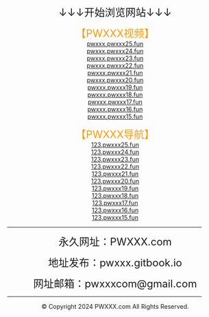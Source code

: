 <!DOCTYPE html>
<html>
<head>
    <meta charset="utf-8" />
    <meta http-equiv="X-UA-Compatible" content="IE=edge">
	<meta name="keywords" content="PWXXX,PWXXX.com,PWXXX视频,PWXXX美图,PWXXX小说,PWXXX导航" />
	<meta name="description" content="PWXXX（PWXXX.com）是一个集在线视频、美女图片、小说文学、网址导航，等等为一体的综合性网站。" />
    <meta name="viewport" content="width=device-width, initial-scale=1">
    <link rel="icon" type="image/png" href="/favicon.ico">
</head>
<body>
<div style="text-align:center;">
	<a href="https://pwxxx.com"><img src="https://pwxxxcom.github.io/logo.png" alt="" /></a>
</div>
<p style="text-align:center;">
	<span style="font-size:24px;">↓↓↓开始浏览网站↓↓↓</span> 
</p>
<p style="text-align:center;">
	<span style="color:#FF9900;font-size:24px;">【PWXXX视频】</span><br>
	<a href="https://pwxxx.pwxxx25.fun" target="_blank">pwxxx.pwxxx25.fun</a><br>
	<a href="https://pwxxx.pwxxx24.fun" target="_blank">pwxxx.pwxxx24.fun</a><br>
	<a href="https://pwxxx.pwxxx23.fun" target="_blank">pwxxx.pwxxx23.fun</a><br>
	<a href="https://pwxxx.pwxxx22.fun" target="_blank">pwxxx.pwxxx22.fun</a><br>
	<a href="https://pwxxx.pwxxx21.fun" target="_blank">pwxxx.pwxxx21.fun</a><br>
	<a href="https://pwxxx.pwxxx20.fun" target="_blank">pwxxx.pwxxx20.fun</a><br>
	<a href="https://pwxxx.pwxxx19.fun" target="_blank">pwxxx.pwxxx19.fun</a><br>
	<a href="https://pwxxx.pwxxx18.fun" target="_blank">pwxxx.pwxxx18.fun</a><br>
	<a href="https://pwxxx.pwxxx17.fun" target="_blank">pwxxx.pwxxx17.fun</a><br>
	<a href="https://pwxxx.pwxxx16.fun" target="_blank">pwxxx.pwxxx16.fun</a><br>
	<a href="https://pwxxx.pwxxx15.fun" target="_blank">pwxxx.pwxxx15.fun</a><br>
</p>
<p style="text-align:center;">
	<span style="color:#FF9900;font-size:24px;">【PWXXX导航】</span><br>
	<a href="https://123.pwxxx25.fun" target="_blank">123.pwxxx25.fun</a><br>
	<a href="https://123.pwxxx24.fun" target="_blank">123.pwxxx24.fun</a><br>
	<a href="https://123.pwxxx23.fun" target="_blank">123.pwxxx23.fun</a><br>
	<a href="https://123.pwxxx22.fun" target="_blank">123.pwxxx22.fun</a><br>
	<a href="https://123.pwxxx21.fun" target="_blank">123.pwxxx21.fun</a><br>
	<a href="https://123.pwxxx20.fun" target="_blank">123.pwxxx20.fun</a><br>
	<a href="https://123.pwxxx19.fun" target="_blank">123.pwxxx19.fun</a><br>
	<a href="https://123.pwxxx18.fun" target="_blank">123.pwxxx18.fun</a><br>
	<a href="https://123.pwxxx17.fun" target="_blank">123.pwxxx17.fun</a><br>
	<a href="https://123.pwxxx16.fun" target="_blank">123.pwxxx16.fun</a><br>
	<a href="https://123.pwxxx15.fun" target="_blank">123.pwxxx15.fun</a><br>
</p>
<hr style="width:90%" />
<p style="text-align:center;">
	<span style="font-size:24px;">永久网址：PWXXX.com</span> 
</p>

<p style="text-align:center;">
	<span style="font-size:24px;">地址发布：pwxxx.gitbook.io</span> 
</p>
<p style="text-align:center;">
	<span style="font-size:24px;">网址邮箱：pwxxxcom@gmail.com</span> 
</p>
<hr style="width:90%" />
<p style="text-align:center;">
	© Copyright 2024 PWXXX.com All Rights Reserved.
</p>
</body>
</html>

